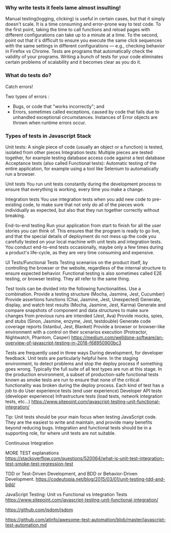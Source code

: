 
### Why write tests it feels lame almost insulting! 
Manual testing(logging, clicking) is useful in certain cases, but that it simply doesn't scale.
It is a time consuming and error-prone way to test code. To the first point, taking the time to call functions and reload pages with different configurations can take up to a minute at a time. To the second, point out that it´s difficult to ensure you execute the same click sequences with the same settings in different configurations — e.g., checking behavior in Firefox vs Chrome. Tests are programs that automatically check the validity of your programs. Writing a bunch of tests for your code eliminates certain problems of scalability and it becomes clear as you do it.

### What do tests do?
Catch errors!

Two types of errors :
- Bugs, or code that "works incorrectly"; and
- Errors, sometimes called exceptions, caused by code that fails due to unhandled exceptional circumstances. Instances of Error objects are thrown when runtime errors occur.

### Types of tests in Javascript Stack
Unit tests: A single piece of code (usually an object or a function) is tested, isolated from other pieces
Integration tests: Multiple pieces are tested together, for example testing database access code against a test database
Acceptance tests (also called Functional tests): Automatic testing of the entire application, for example using a tool like Selenium to automatically run a browser.

Unit tests
You run unit tests constantly during the development process to ensure that everything is working, every time you make a change.

Integration tests
You use integration tests when you add new code to pre-existing code, to make sure that not only do all of the pieces work individually as expected, but also that they run together correctly without breaking.

End-to-end testing
Run your application from start to finish for all the user stories you can think of. This ensures that the program is ready to go live, and that the special details of deployment do not mess up the code you carefully tested on your local machine with unit tests and integration tests. You conduct end-to-end tests occasionally, maybe only a few times during a product's life-cycle, as they are very time consuming and expensive.

UI Tests/Functional Tests
Testing scenarios on the product itself, by controlling the browser or the website, regardless of the internal structure to ensure expected behavior.
Functional testing is also sometimes called E2E testing, or browser testing. They all refer to the same thing.

Test tools can be divided into the following functionalities. Use a combination.
Provide a testing structure (Mocha, Jasmine, Jest, Cucumber)
Provide assertions functions (Chai, Jasmine, Jest, Unexpected)
Generate, display, and watch test results (Mocha, Jasmine, Jest, Karma)
Generate and compare snapshots of component and data structures to make sure changes from previous runs are intended (Jest, Ava)
Provide mocks, spies, and stubs (Sinon, Jasmine, enzyme, Jest, testdouble)
Generate code coverage reports (Istanbul, Jest, Blanket)
Provide a browser or browser-like environment with a control on their scenarios execution (Protractor, Nightwatch, Phantom, Casper)
https://medium.com/welldone-software/an-overview-of-javascript-testing-in-2018-f68950900bc3

Tests are frequently used in three ways
During development, for developer feedback. Unit tests are particularly helpful here.
In the staging environment, to detect problems and stop the deploy process if something goes wrong. Typically the full suite of all test types are run at this stage.
In the production environment, a subset of production-safe functional tests known as smoke tests are run to ensure that none of the critical functionality was broken during the deploy process.
Each kind of test has a job to do
User experience tests (end user experience)
Developer API tests (developer experience)
Infrastructure tests (load tests, network integration tests, etc…)
https://www.sitepoint.com/javascript-testing-unit-functional-integration/

Tip:
Unit tests should be your main focus when testing JavaScript code. They are the easiest to write and maintain, and provide many benefits beyond reducing bugs. Integration and functional tests should be in a supporting role, for where unit tests are not suitable.

Continuous Integration

MORE TEST explanations
https://stackoverflow.com/questions/520064/what-is-unit-test-integration-test-smoke-test-regression-test

TDD or Test-Driven Development, and BDD or Behavior-Driven Development.
https://codeutopia.net/blog/2015/03/01/unit-testing-tdd-and-bdd/

JavaScript Testing: Unit vs Functional vs Integration Tests
https://www.sitepoint.com/javascript-testing-unit-functional-integration/

https://github.com/jsdom/jsdom

https://github.com/atinfo/awesome-test-automation/blob/master/javascript-test-automation.md




